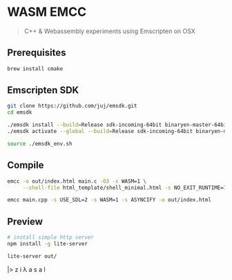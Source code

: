 # WASM EMCC

> C++ & Webassembly experiments using Emscripten on OSX

## Prerequisites

```sh
brew install cmake
```

## Emscripten SDK

```sh
git clone https://github.com/juj/emsdk.git
cd emsdk

./emsdk install --build=Release sdk-incoming-64bit binaryen-master-64bit
./emsdk activate --global --build=Release sdk-incoming-64bit binaryen-master-64bit

source ./emsdk_env.sh
```

## Compile

```sh
emcc -o out/index.html main.c -O3 -s WASM=1 \
     --shell-file html_template/shell_minimal.html -s NO_EXIT_RUNTIME=1

emcc main.cpp -s USE_SDL=2 -s WASM=1 -s ASYNCIFY -o out/index.html
```

## Preview

```sh
# install simple http server
npm install -g lite-server
```

```sh
lite-server out/
```

|> z i λ a s a l
